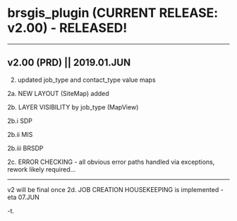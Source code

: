 # brsgis_plugin (CURRENT RELEASE: v2.00) - RELEASED!

--------
v2.00 (PRD) || 2019.01.JUN
--------

2. updated job_type and contact_type value maps

2a. NEW LAYOUT (SiteMap) added

2b. LAYER VISIBILITY by job_type (MapView)

2b.i   SDP

2b.ii  MIS

2b.iii BRSDP

2c. ERROR CHECKING - all obvious error paths handled via exceptions, rework likely required...

--------

v2 will be final once 2d. JOB CREATION HOUSEKEEPING is implemented - eta 07.JUN

-t.
